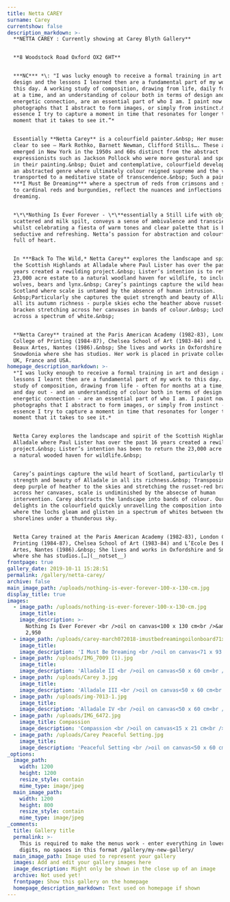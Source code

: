 ```yaml
---
title: Netta CAREY
surname: Carey
currentshow: false
description_markdown: >-
  **NETTA CAREY : Currently showing at Carey Blyth Gallery**


  **8 Woodstock Road Oxford OX2 6HT**


  ***NC*** *\: "I was lucky enough to receive a formal training in art and
  design and the lessons I learned then are a fundamental part of my work to
  this day. A working study of composition, drawing from life, daily for months
  at a time, and an understanding of colour both in terms of design and
  energetic connection, are an essential part of who I am. I paint now from
  photographs that I abstract to form images, or simply from instinct.&nbsp; In
  essence I try to capture a moment in time that resonates for longer than the
  moment that it takes to see it.”*


  Essentially **Netta Carey** is a colourfield painter.&nbsp; Her muses are
  clear to see – Mark Rothko, Barnett Newman, Clifford Stills…. These artists
  emerged in New York in the 1950s and 60s distinct from the abstract
  expressionists such as Jackson Pollock who were more gestural and spontaneous
  in their painting.&nbsp; Quiet and contemplative, colourfield developed into
  an abstracted genre where ultimately colour reigned supreme and the viewer was
  transported to a meditative state of transcendence.&nbsp; Such a painting is
  ***I Must Be Dreaming*** where a spectrum of reds from crimsons and scarlets,
  to cardinal reds and burgundies, reflect the nuances and inflections of
  dreaming.


  *\*\*Nothing Is Ever Forever - \*\**essentially a Still Life with objects
  scattered and milk spilt, conveys a sense of ambivalence and transcience
  whilst celebrating a fiesta of warm tones and clear palette that is both
  seductive and refreshing. Netta’s passion for abstraction and colourfield is
  full of heart.


  In ***Back To The Wild,* Netta Carey** explores the landscape and spirit of
  the Scottish Highlands at Alladale where Paul Lister has over the past 16
  years created a rewilding project.&nbsp; Lister’s intention is to return the
  23,000 acre estate to a natural woodland haven for wildlife, to include
  wolves, bears and lynx.&nbsp; Carey’s paintings capture the wild heart of
  Scotland where scale is untamed by the absence of human intrusion.
  &nbsp;Particularly she captures the quiet strength and beauty of Alladale in
  all its autumn richness - purple skies echo the heather above russet-red
  bracken stretching across her canvases in bands of colour.&nbsp; Lochs gleam
  across a spectrum of white.&nbsp;


  **Netta Carey** trained at the Paris American Academy (1982-83), London
  College of Printing (1984-87), Chelsea School of Art (1983-84) and L’Ecole Des
  Beaux Artes, Nantes (1986).&nbsp; She lives and works in Oxfordshire and
  Snowdonia where she has studios. Her work is placed in private collections in
  UK, France and USA.
homepage_description_markdown: >-
  *"I was lucky enough to receive a formal training in art and design and the
  lessons I learnt then are a fundamental part of my work to this day. A working
  study of composition, drawing from life - often for months at a time, day in
  and day out - and an understanding of colour both in terms of design and
  energetic connection - are an essential part of who I am. I paint now from
  photographs that I abstract to form images, or simply from instinct - in
  essence I try to capture a moment in time that resonates for longer than the
  moment that it takes to see it.*


  Netta Carey explores the landscape and spirit of the Scottish Highlands at
  Alladale where Paul Lister has over the past 16 years created a rewilding
  project.&nbsp; Lister’s intention has been to return the 23,000 acre estate to
  a natural wooded haven for wildlife.&nbsp;


  Carey’s paintings capture the wild heart of Scotland, particularly the quiet
  strength and beauty of Alladale in all its richness.&nbsp; Transposing the
  deep purple of heather to the skies and stretching the russet-red bracken
  across her canvases, scale is undiminished by the absecse of human
  intervention. Carey abstracts the landscape into bands of colour. Our eye
  delights in the colourfield quickly unravelling the composition into landscape
  where the lochs gleam and glisten in a spectrum of whites between the
  shorelines under a thunderous sky.


  Netta Carey trained at the Paris American Academy (1982-83), London College of
  Printing (1984-87), Chelsea School of Art (1983-84) and L’Ecole Des Beaux
  Artes, Nantes (1986).&nbsp; She lives and works in Oxfordshire and Snowdonia
  where she has studios.[…](__notset__)
frontpage: true
gallery_date: 2019-10-11 15:28:51
permalink: /gallery/netta-carey/
archive: false
main_image_path: /uploads/nothing-is-ever-forever-100-x-130-cm.jpg
display_title: true
images:
  - image_path: /uploads/nothing-is-ever-forever-100-x-130-cm.jpg
    image_title:
    image_description: >-
      Nothing Is Ever Forever <br />oil on canvas<100 x 130 cm<br />&amp;pound
      2,950
  - image_path: /uploads/carey-march072018-imustbedreamingoilonboard71x91cms.jpg
    image_title:
    image_description: 'I Must Be Dreaming <br />oil on canvas<71 x 93 cm<br />&amp;pound 2,800'
  - image_path: /uploads/IMG_7009 (1).jpg
    image_title:
    image_description: 'Alladale II <br />oil on canvas<50 x 60 cm<br />&amp;pound 1,250 SOLD'
  - image_path: /uploads/Carey 3.jpg
    image_title:
    image_description: 'Alladale III <br />oil on canvas<50 x 60 cm<br />&amp;pound 1,250 SOLD'
  - image_path: /uploads/img-7013-1.jpg
    image_title:
    image_description: 'Alladale IV <br />oil on canvas<50 x 60 cm<br />&amp;pound 1,250'
  - image_path: /uploads/IMG_6472.jpg
    image_title: Compassion
    image_description: 'Compassion <br />oil on canvas<15 x 21 cm<br />&amp;pound 1,250'
  - image_path: /uploads/Carey Peaceful Setting.jpg
    image_title:
    image_description: 'Peaceful Setting <br />oil on canvas<50 x 60 cm<br />&amp;pound 1,250'
_options:
  image_path:
    width: 1200
    height: 1200
    resize_style: contain
    mime_type: image/jpeg
  main_image_path:
    width: 1200
    height: 800
    resize_style: contain
    mime_type: image/jpeg
_comments:
  title: Gallery title
  permalink: >-
    This is required to make the menus work - enter everything in lower case, no
    digits, no spaces in this format /gallery/my-new-gallery/
  main_image_path: Image used to represent your gallery
  images: Add and edit your gallery images here
  image_description: Might only be shown in the close up of an image
  archive: Not used yet!
  frontpage: Show this gallery on the homepage
  homepage_description_markdown: Text used on homepage if shown
---
```



